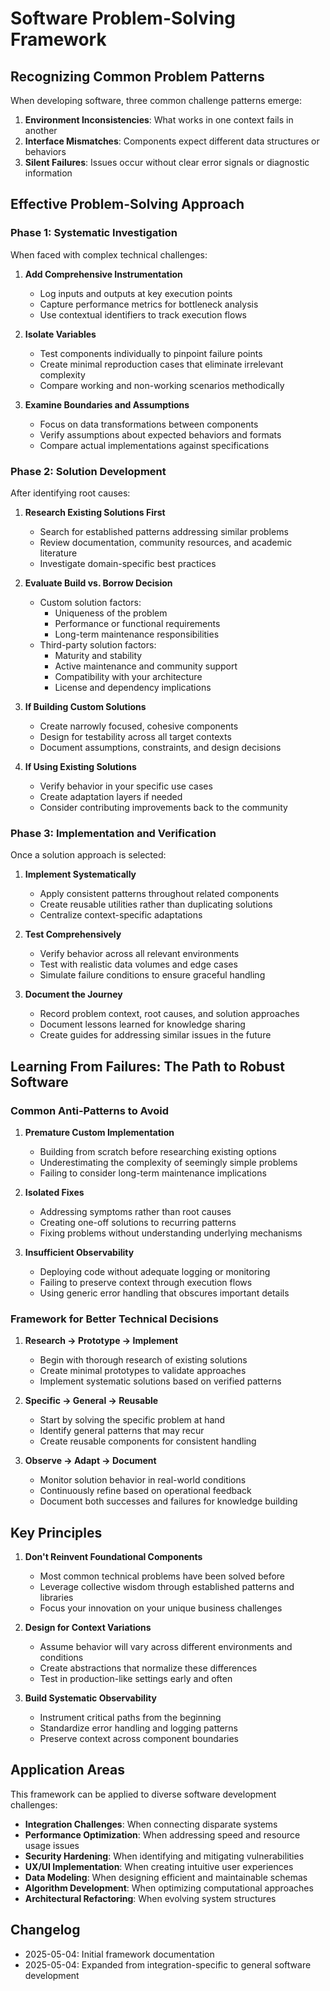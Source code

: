# Software Problem-Solving Framework

## Recognizing Common Problem Patterns

When developing software, three common challenge patterns emerge:

1. **Environment Inconsistencies**: What works in one context fails in another
2. **Interface Mismatches**: Components expect different data structures or behaviors
3. **Silent Failures**: Issues occur without clear error signals or diagnostic information

## Effective Problem-Solving Approach

### Phase 1: Systematic Investigation

When faced with complex technical challenges:

1. **Add Comprehensive Instrumentation**
   - Log inputs and outputs at key execution points
   - Capture performance metrics for bottleneck analysis
   - Use contextual identifiers to track execution flows

2. **Isolate Variables**
   - Test components individually to pinpoint failure points
   - Create minimal reproduction cases that eliminate irrelevant complexity
   - Compare working and non-working scenarios methodically

3. **Examine Boundaries and Assumptions**
   - Focus on data transformations between components
   - Verify assumptions about expected behaviors and formats
   - Compare actual implementations against specifications

### Phase 2: Solution Development

After identifying root causes:

1. **Research Existing Solutions First**
   - Search for established patterns addressing similar problems
   - Review documentation, community resources, and academic literature
   - Investigate domain-specific best practices

2. **Evaluate Build vs. Borrow Decision**
   - Custom solution factors:
     - Uniqueness of the problem
     - Performance or functional requirements
     - Long-term maintenance responsibilities
   - Third-party solution factors:
     - Maturity and stability
     - Active maintenance and community support
     - Compatibility with your architecture
     - License and dependency implications

3. **If Building Custom Solutions**
   - Create narrowly focused, cohesive components
   - Design for testability across all target contexts
   - Document assumptions, constraints, and design decisions

4. **If Using Existing Solutions**
   - Verify behavior in your specific use cases
   - Create adaptation layers if needed
   - Consider contributing improvements back to the community

### Phase 3: Implementation and Verification

Once a solution approach is selected:

1. **Implement Systematically**
   - Apply consistent patterns throughout related components
   - Create reusable utilities rather than duplicating solutions
   - Centralize context-specific adaptations

2. **Test Comprehensively**
   - Verify behavior across all relevant environments
   - Test with realistic data volumes and edge cases
   - Simulate failure conditions to ensure graceful handling

3. **Document the Journey**
   - Record problem context, root causes, and solution approaches
   - Document lessons learned for knowledge sharing
   - Create guides for addressing similar issues in the future

## Learning From Failures: The Path to Robust Software

### Common Anti-Patterns to Avoid

1. **Premature Custom Implementation**
   - Building from scratch before researching existing options
   - Underestimating the complexity of seemingly simple problems
   - Failing to consider long-term maintenance implications

2. **Isolated Fixes**
   - Addressing symptoms rather than root causes
   - Creating one-off solutions to recurring patterns
   - Fixing problems without understanding underlying mechanisms

3. **Insufficient Observability**
   - Deploying code without adequate logging or monitoring
   - Failing to preserve context through execution flows
   - Using generic error handling that obscures important details

### Framework for Better Technical Decisions

1. **Research → Prototype → Implement**
   - Begin with thorough research of existing solutions
   - Create minimal prototypes to validate approaches
   - Implement systematic solutions based on verified patterns

2. **Specific → General → Reusable**
   - Start by solving the specific problem at hand
   - Identify general patterns that may recur
   - Create reusable components for consistent handling

3. **Observe → Adapt → Document**
   - Monitor solution behavior in real-world conditions
   - Continuously refine based on operational feedback
   - Document both successes and failures for knowledge building

## Key Principles

1. **Don't Reinvent Foundational Components**
   - Most common technical problems have been solved before
   - Leverage collective wisdom through established patterns and libraries
   - Focus your innovation on your unique business challenges

2. **Design for Context Variations**
   - Assume behavior will vary across different environments and conditions
   - Create abstractions that normalize these differences
   - Test in production-like settings early and often

3. **Build Systematic Observability**
   - Instrument critical paths from the beginning
   - Standardize error handling and logging patterns
   - Preserve context across component boundaries

## Application Areas

This framework can be applied to diverse software development challenges:

- **Integration Challenges**: When connecting disparate systems
- **Performance Optimization**: When addressing speed and resource usage issues
- **Security Hardening**: When identifying and mitigating vulnerabilities
- **UX/UI Implementation**: When creating intuitive user experiences
- **Data Modeling**: When designing efficient and maintainable schemas
- **Algorithm Development**: When optimizing computational approaches
- **Architectural Refactoring**: When evolving system structures

## Changelog
- 2025-05-04: Initial framework documentation
- 2025-05-04: Expanded from integration-specific to general software development
